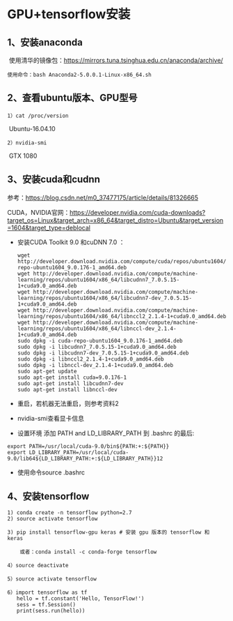# GPU+tensorflow安装

## 1、安装anaconda

​     使用清华的镜像包：https://mirrors.tuna.tsinghua.edu.cn/anaconda/archive/

```
使用命令：bash Anaconda2-5.0.0.1-Linux-x86_64.sh
```

## 2、查看ubuntu版本、GPU型号

```
1）cat /proc/version
```

  ​	Ubuntu-16.04.10

```
2）nvidia-smi
```

  ​	GTX 1080

## 3、安装cuda和cudnn 

参考：https://blog.csdn.net/m0_37477175/article/details/81326665

CUDA，NVIDIA官网：https://developer.nvidia.com/cuda-downloads?target_os=Linux&target_arch=x86_64&target_distro=Ubuntu&target_version=1604&target_type=deblocal

- 安装CUDA Toolkit 9.0 和cuDNN 7.0 ：

  ```
  wget http://developer.download.nvidia.com/compute/cuda/repos/ubuntu1604/x86_64/cuda-repo-ubuntu1604_9.0.176-1_amd64.deb
  wget http://developer.download.nvidia.com/compute/machine-learning/repos/ubuntu1604/x86_64/libcudnn7_7.0.5.15-1+cuda9.0_amd64.deb
  wget http://developer.download.nvidia.com/compute/machine-learning/repos/ubuntu1604/x86_64/libcudnn7-dev_7.0.5.15-1+cuda9.0_amd64.deb
  wget http://developer.download.nvidia.com/compute/machine-learning/repos/ubuntu1604/x86_64/libnccl2_2.1.4-1+cuda9.0_amd64.deb
  wget http://developer.download.nvidia.com/compute/machine-learning/repos/ubuntu1604/x86_64/libnccl-dev_2.1.4-1+cuda9.0_amd64.deb
  sudo dpkg -i cuda-repo-ubuntu1604_9.0.176-1_amd64.deb
  sudo dpkg -i libcudnn7_7.0.5.15-1+cuda9.0_amd64.deb
  sudo dpkg -i libcudnn7-dev_7.0.5.15-1+cuda9.0_amd64.deb
  sudo dpkg -i libnccl2_2.1.4-1+cuda9.0_amd64.deb
  sudo dpkg -i libnccl-dev_2.1.4-1+cuda9.0_amd64.deb
  sudo apt-get update
  sudo apt-get install cuda=9.0.176-1
  sudo apt-get install libcudnn7-dev
  sudo apt-get install libnccl-dev
  ```

- 重启，若机器无法重启，则参考资料2

- nvidia-smi查看显卡信息

- 设置环境 添加 PATH and LD_LIBRARY_PATH 到 .bashrc 的最后:

```
export PATH=/usr/local/cuda-9.0/bin${PATH:+:${PATH}}
export LD_LIBRARY_PATH=/usr/local/cuda-9.0/lib64${LD_LIBRARY_PATH:+:${LD_LIBRARY_PATH}}12
```

- 使用命令source .bashrc

## 4、安装tensorflow

```
1) conda create -n tensorflow python=2.7
2) source activate tensorflow

3) pip install tensorflow-gpu keras # 安装 gpu 版本的 tensorflow 和 keras

    或者：conda install -c conda-forge tensorflow

4）source deactivate

5）source activate tensorflow 

6）import tensorflow as tf
   hello = tf.constant('Hello, TensorFlow!')
   sess = tf.Session()
   print(sess.run(hello))
```



